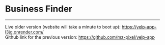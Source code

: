 # Business Finder


-------------------------------------------------------------------------------------------------

Live older version (website will take a minute to boot up): https://yelp-app-l3jg.onrender.com/  
Github link for the previous version: https://github.com/mz-pixel/yelp-app
